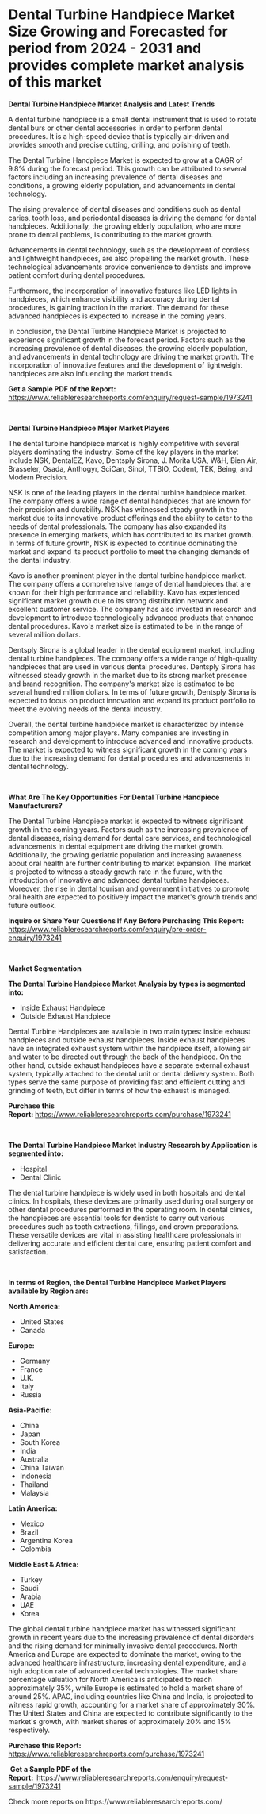 <p><h1>Dental Turbine Handpiece Market Size Growing and Forecasted for period from 2024 - 2031 and provides complete market analysis of this market</h1></p><p><strong>Dental Turbine Handpiece Market Analysis and Latest Trends</strong></p>
<p><p>A dental turbine handpiece is a small dental instrument that is used to rotate dental burs or other dental accessories in order to perform dental procedures. It is a high-speed device that is typically air-driven and provides smooth and precise cutting, drilling, and polishing of teeth.</p><p>The Dental Turbine Handpiece Market is expected to grow at a CAGR of 9.8% during the forecast period. This growth can be attributed to several factors including an increasing prevalence of dental diseases and conditions, a growing elderly population, and advancements in dental technology.</p><p>The rising prevalence of dental diseases and conditions such as dental caries, tooth loss, and periodontal diseases is driving the demand for dental handpieces. Additionally, the growing elderly population, who are more prone to dental problems, is contributing to the market growth.</p><p>Advancements in dental technology, such as the development of cordless and lightweight handpieces, are also propelling the market growth. These technological advancements provide convenience to dentists and improve patient comfort during dental procedures.</p><p>Furthermore, the incorporation of innovative features like LED lights in handpieces, which enhance visibility and accuracy during dental procedures, is gaining traction in the market. The demand for these advanced handpieces is expected to increase in the coming years.</p><p>In conclusion, the Dental Turbine Handpiece Market is projected to experience significant growth in the forecast period. Factors such as the increasing prevalence of dental diseases, the growing elderly population, and advancements in dental technology are driving the market growth. The incorporation of innovative features and the development of lightweight handpieces are also influencing the market trends.</p></p>
<p><strong>Get a Sample PDF of the Report:&nbsp;</strong> <a href="https://www.reliableresearchreports.com/enquiry/request-sample/1973241">https://www.reliableresearchreports.com/enquiry/request-sample/1973241</a></p>
<p>&nbsp;</p>
<p><strong>Dental Turbine Handpiece Major Market Players</strong></p>
<p><p>The dental turbine handpiece market is highly competitive with several players dominating the industry. Some of the key players in the market include NSK, DentalEZ, Kavo, Dentsply Sirona, J. Morita USA, W&H, Bien Air, Brasseler, Osada, Anthogyr, SciCan, Sinol, TTBIO, Codent, TEK, Being, and Modern Precision.</p><p>NSK is one of the leading players in the dental turbine handpiece market. The company offers a wide range of dental handpieces that are known for their precision and durability. NSK has witnessed steady growth in the market due to its innovative product offerings and the ability to cater to the needs of dental professionals. The company has also expanded its presence in emerging markets, which has contributed to its market growth. In terms of future growth, NSK is expected to continue dominating the market and expand its product portfolio to meet the changing demands of the dental industry.</p><p>Kavo is another prominent player in the dental turbine handpiece market. The company offers a comprehensive range of dental handpieces that are known for their high performance and reliability. Kavo has experienced significant market growth due to its strong distribution network and excellent customer service. The company has also invested in research and development to introduce technologically advanced products that enhance dental procedures. Kavo's market size is estimated to be in the range of several million dollars.</p><p>Dentsply Sirona is a global leader in the dental equipment market, including dental turbine handpieces. The company offers a wide range of high-quality handpieces that are used in various dental procedures. Dentsply Sirona has witnessed steady growth in the market due to its strong market presence and brand recognition. The company's market size is estimated to be several hundred million dollars. In terms of future growth, Dentsply Sirona is expected to focus on product innovation and expand its product portfolio to meet the evolving needs of the dental industry.</p><p>Overall, the dental turbine handpiece market is characterized by intense competition among major players. Many companies are investing in research and development to introduce advanced and innovative products. The market is expected to witness significant growth in the coming years due to the increasing demand for dental procedures and advancements in dental technology.</p></p>
<p>&nbsp;</p>
<p><strong>What Are The Key Opportunities For Dental Turbine Handpiece Manufacturers?</strong></p>
<p><p>The Dental Turbine Handpiece market is expected to witness significant growth in the coming years. Factors such as the increasing prevalence of dental diseases, rising demand for dental care services, and technological advancements in dental equipment are driving the market growth. Additionally, the growing geriatric population and increasing awareness about oral health are further contributing to market expansion. The market is projected to witness a steady growth rate in the future, with the introduction of innovative and advanced dental turbine handpieces. Moreover, the rise in dental tourism and government initiatives to promote oral health are expected to positively impact the market's growth trends and future outlook.</p></p>
<p><strong>Inquire or Share Your Questions If Any Before Purchasing This Report:</strong> <a href="https://www.reliableresearchreports.com/enquiry/pre-order-enquiry/1973241">https://www.reliableresearchreports.com/enquiry/pre-order-enquiry/1973241</a></p>
<p>&nbsp;</p>
<p><strong>Market Segmentation</strong></p>
<p><strong>The Dental Turbine Handpiece Market Analysis by types is segmented into:</strong></p>
<p><ul><li>Inside Exhaust Handpiece</li><li>Outside Exhaust Handpiece</li></ul></p>
<p><p>Dental Turbine Handpieces are available in two main types: inside exhaust handpieces and outside exhaust handpieces. Inside exhaust handpieces have an integrated exhaust system within the handpiece itself, allowing air and water to be directed out through the back of the handpiece. On the other hand, outside exhaust handpieces have a separate external exhaust system, typically attached to the dental unit or dental delivery system. Both types serve the same purpose of providing fast and efficient cutting and grinding of teeth, but differ in terms of how the exhaust is managed.</p></p>
<p><strong>Purchase this Report:&nbsp;</strong><a href="https://www.reliableresearchreports.com/purchase/1973241">https://www.reliableresearchreports.com/purchase/1973241</a></p>
<p>&nbsp;</p>
<p><strong>The Dental Turbine Handpiece Market Industry Research by Application is segmented into:</strong></p>
<p><ul><li>Hospital</li><li>Dental Clinic</li></ul></p>
<p><p>The dental turbine handpiece is widely used in both hospitals and dental clinics. In hospitals, these devices are primarily used during oral surgery or other dental procedures performed in the operating room. In dental clinics, the handpieces are essential tools for dentists to carry out various procedures such as tooth extractions, fillings, and crown preparations. These versatile devices are vital in assisting healthcare professionals in delivering accurate and efficient dental care, ensuring patient comfort and satisfaction.</p></p>
<p>&nbsp;</p>
<p><strong>In terms of Region, the Dental Turbine Handpiece Market Players available by Region are:</strong></p>
<p>
    <p> <strong> North America: </strong>
        <ul>
            <li>United States</li>
            <li>Canada</li>
        </ul>
        </p> 
    <p> <strong> Europe: </strong>
        <ul>
            <li>Germany</li>
            <li>France</li>
            <li>U.K.</li>
            <li>Italy</li>
            <li>Russia</li>
        </ul>
        </p> 
    <p> <strong> Asia-Pacific: </strong>
        <ul>
            <li>China</li>
            <li>Japan</li>
            <li>South Korea</li>
            <li>India</li>
            <li>Australia</li>
            <li>China Taiwan</li>
            <li>Indonesia</li>
            <li>Thailand</li>
            <li>Malaysia</li>
        </ul>
        </p> 
    <p> <strong> Latin America: </strong>
        <ul>
            <li>Mexico</li>
            <li>Brazil</li>
            <li>Argentina Korea</li>
            <li>Colombia</li>
        </ul>
        </p> 
    <p> <strong> Middle East & Africa: </strong>
        <ul>
            <li>Turkey</li>
            <li>Saudi</li>
            <li>Arabia</li>
            <li>UAE</li>
            <li>Korea</li>
        </ul>
    </p>
    </p>
<p><p>The global dental turbine handpiece market has witnessed significant growth in recent years due to the increasing prevalence of dental disorders and the rising demand for minimally invasive dental procedures. North America and Europe are expected to dominate the market, owing to the advanced healthcare infrastructure, increasing dental expenditure, and a high adoption rate of advanced dental technologies. The market share percentage valuation for North America is anticipated to reach approximately 35%, while Europe is estimated to hold a market share of around 25%. APAC, including countries like China and India, is projected to witness rapid growth, accounting for a market share of approximately 30%. The United States and China are expected to contribute significantly to the market's growth, with market shares of approximately 20% and 15% respectively.</p></p>
<p><strong>Purchase this Report: </strong><a href="https://www.reliableresearchreports.com/purchase/1973241">https://www.reliableresearchreports.com/purchase/1973241</a></p>
<p>&nbsp;<strong>Get a Sample PDF of the Report:&nbsp;&nbsp;</strong><a href="https://www.reliableresearchreports.com/enquiry/request-sample/1973241">https://www.reliableresearchreports.com/enquiry/request-sample/1973241</a></p>
<p><strong></strong></p>
<p>Check more reports on https://www.reliableresearchreports.com/</p>